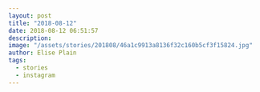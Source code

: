 ```yaml
---
layout: post
title: "2018-08-12"
date: 2018-08-12 06:51:57
description: 
image: "/assets/stories/201808/46a1c9913a8136f32c160b5cf3f15824.jpg"
author: Elise Plain
tags: 
  - stories
  - instagram
---
```



<p></p>
